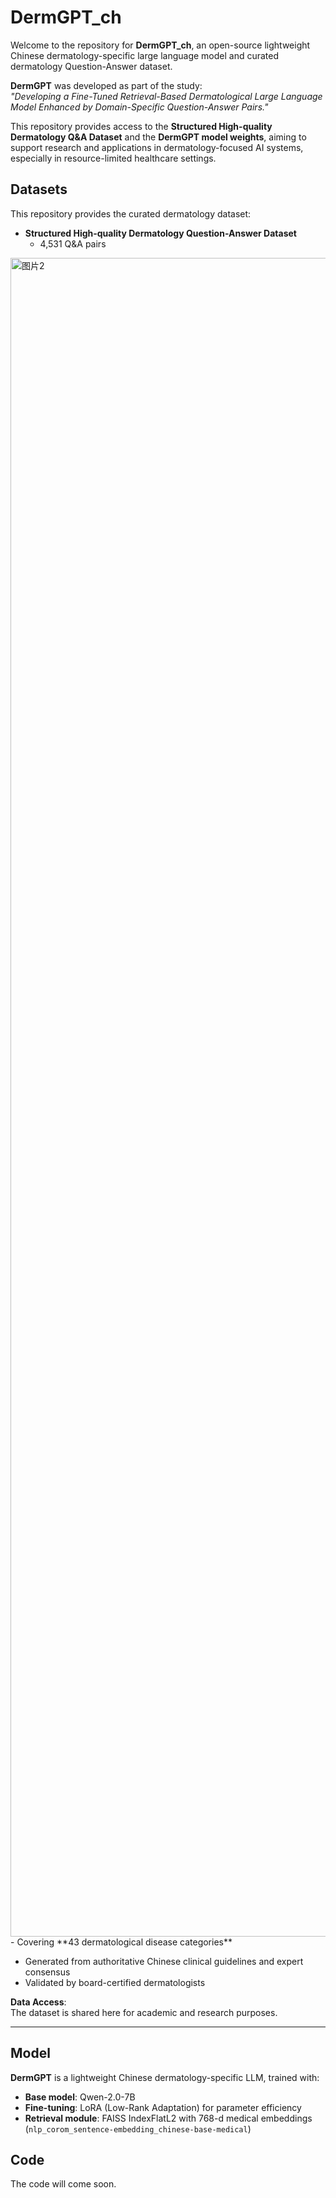 # DermGPT_ch

Welcome to the repository for **DermGPT_ch**, an open-source lightweight Chinese dermatology-specific large language model and curated dermatology Question-Answer dataset.  

**DermGPT** was developed as part of the study:  
*"Developing a Fine-Tuned Retrieval-Based Dermatological Large Language Model Enhanced by Domain-Specific Question-Answer Pairs."*  

This repository provides access to the **Structured High-quality Dermatology Q&A Dataset** and the **DermGPT model weights**, aiming to support research and applications in dermatology-focused AI systems, especially in resource-limited healthcare settings.  

## Datasets

This repository provides the curated dermatology dataset:

- **Structured High-quality Dermatology Question-Answer Dataset**  
  - 4,531 Q&A pairs  
 <img width="2464" height="2686" alt="图片2" src="https://github.com/user-attachments/assets/02a430cc-1b17-49b5-b793-1da7543cdd4e" />
  - Covering **43 dermatological disease categories**  

  - Generated from authoritative Chinese clinical guidelines and expert consensus  
  - Validated by board-certified dermatologists  

**Data Access**:  
The dataset is shared here for academic and research purposes.  

---

## Model

**DermGPT** is a lightweight Chinese dermatology-specific LLM, trained with:

- **Base model**: Qwen-2.0-7B  
- **Fine-tuning**: LoRA (Low-Rank Adaptation) for parameter efficiency  
- **Retrieval module**: FAISS IndexFlatL2 with 768-d medical embeddings (`nlp_corom_sentence-embedding_chinese-base-medical`)  


## Code

The code will come soon.



